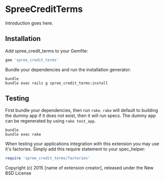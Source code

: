 SpreeCreditTerms
================

Introduction goes here.

Installation
------------

Add spree_credit_terms to your Gemfile:

```ruby
gem 'spree_credit_terms'
```

Bundle your dependencies and run the installation generator:

```shell
bundle
bundle exec rails g spree_credit_terms:install
```

Testing
-------

First bundle your dependencies, then run `rake`. `rake` will default to building the dummy app if it does not exist, then it will run specs. The dummy app can be regenerated by using `rake test_app`.

```shell
bundle
bundle exec rake
```

When testing your applications integration with this extension you may use it's factories.
Simply add this require statement to your spec_helper:

```ruby
require 'spree_credit_terms/factories'
```

Copyright (c) 2015 [name of extension creator], released under the New BSD License
